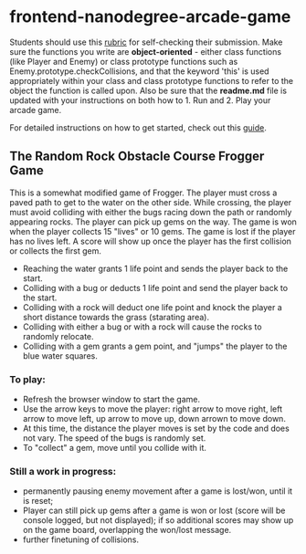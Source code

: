 frontend-nanodegree-arcade-game
===============================

Students should use this [rubric](https://review.udacity.com/#!/projects/2696458597/rubric) for self-checking their submission. Make sure the functions you write are **object-oriented** - either class functions (like Player and Enemy) or class prototype functions such as Enemy.prototype.checkCollisions, and that the keyword 'this' is used appropriately within your class and class prototype functions to refer to the object the function is called upon. Also be sure that the **readme.md** file is updated with your instructions on both how to 1. Run and 2. Play your arcade game.

For detailed instructions on how to get started, check out this [guide](https://docs.google.com/document/d/1v01aScPjSWCCWQLIpFqvg3-vXLH2e8_SZQKC8jNO0Dc/pub?embedded=true).

## The Random Rock Obstacle Course Frogger Game

This is a somewhat modified game of Frogger. The player must cross a paved path to get to the water on the other side. While crossing, the player must avoid colliding with either the bugs racing down the path or randomly appearing rocks. The player can pick up gems on the way. The game is won when the player collects 15 "lives" or 10 gems. The game is lost if the player has no lives left. A score will show up once the player has the first collision or collects the first gem. 

* Reaching the water grants 1 life point and sends the player back to the start.
* Colliding with a bug or deducts 1 life point and send the player back to the start. 
* Colliding with a rock will deduct one life point and knock the player a short distance towards the grass (starating area). 
* Colliding with either a bug or with a rock will cause the rocks to randomly relocate.
* Colliding with a gem grants a gem point, and "jumps" the player to the blue water squares. 

### To play: 

* Refresh the browser window to start the game.
* Use the arrow keys to move the player: right arrow to move right, left arrow to move left, up arrow to move up, down arrown to move down.
* At this time, the distance the player moves is set by the code and does not vary. The speed of the bugs is randomly set. 
* To "collect" a gem, move until you collide with it.

### Still a work in progress:

* permanently pausing enemy movement after a game is lost/won, until it is reset;
* Player can still pick up gems after a game is won or lost (score will be console logged, but not displayed); if so additional scores may show up on the game board, overlapping the won/lost message.
* further finetuning of collisions.


